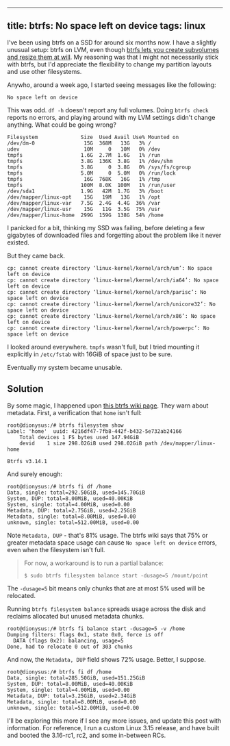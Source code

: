 ----
title: btrfs: No space left on device
tags: linux
----

I've been using btrfs on a SSD for around six months now. I have a slightly unusual setup: btrfs on LVM, even though [btrfs lets you create subvolumes and resize them at will](https://wiki.archlinux.org/index.php/Btrfs#Sub-volumes). My reasoning was that I might not necessarily stick with btrfs, but I'd appreciate the flexibility to change my partition layouts and use other filesystems.

Anywho, around a week ago, I started seeing messages like the following:

``` {.pre .sourceCode}
No space left on device
```

This was odd. `df -h` doesn't report any full volumes. Doing `btrfs check` reports no errors, and playing around with my LVM settings didn't change anything. What could be going wrong?

``` {.pre .sourceCode}
Filesystem              Size  Used Avail Use% Mounted on
/dev/dm-0                15G  368M   13G   3% /
udev                     10M     0   10M   0% /dev
tmpfs                   1.6G  2.7M  1.6G   1% /run
tmpfs                   3.8G  136K  3.8G   1% /dev/shm
tmpfs                   3.8G     0  3.8G   0% /sys/fs/cgroup
tmpfs                   5.0M     0  5.0M   0% /run/lock
tmpfs                    16G  768K   16G   1% /tmp
tmpfs                   100M  8.0K  100M   1% /run/user
/dev/sda1               1.9G   42M  1.7G   3% /boot
/dev/mapper/linux-opt    15G   19M   13G   1% /opt
/dev/mapper/linux-var   7.5G  2.4G  4.4G  36% /var
/dev/mapper/linux-usr    15G   11G  3.5G  75% /usr
/dev/mapper/linux-home  299G  159G  138G  54% /home
```

I panicked for a bit, thinking my SSD was failing, before deleting a few gigabytes of downloaded files and forgetting about the problem like it never existed.

But they came back.

``` {.pre .sourceCode}
cp: cannot create directory ‘linux-kernel/kernel/arch/um’: No space left on device
cp: cannot create directory ‘linux-kernel/kernel/arch/ia64’: No space left on device
cp: cannot create directory ‘linux-kernel/kernel/arch/parisc’: No space left on device
cp: cannot create directory ‘linux-kernel/kernel/arch/unicore32’: No space left on device
cp: cannot create directory ‘linux-kernel/kernel/arch/x86’: No space left on device
cp: cannot create directory ‘linux-kernel/kernel/arch/powerpc’: No space left on device
```

I looked around everywhere. `tmpfs` wasn't full, but I tried mounting it explicitly in `/etc/fstab` with 16GiB of space just to be sure.

Eventually my system became unusable.

## Solution

By some magic, I happened upon [this btrfs wiki page](https://btrfs.wiki.kernel.org/index.php/Problem_FAQ#I_get_.22No_space_left_on_device.22_errors.2C_but_df_says_I.27ve_got_lots_of_space). They warn about metadata. First, a verification that `home` isn't full:

``` {.pre .sourceCode}
root@dionysus:/# btrfs filesystem show
Label: 'home'  uuid: 4216df47-7fb8-442f-b432-5e732ab24166
	Total devices 1 FS bytes used 147.94GiB
	devid    1 size 298.02GiB used 298.02GiB path /dev/mapper/linux-home

Btrfs v3.14.1
```

And surely enough:

``` {.pre .sourceCode}
root@dionysus:/# btrfs fi df /home
Data, single: total=292.50GiB, used=145.70GiB
System, DUP: total=8.00MiB, used=40.00KiB
System, single: total=4.00MiB, used=0.00
Metadata, DUP: total=2.75GiB, used=2.25GiB
Metadata, single: total=8.00MiB, used=0.00
unknown, single: total=512.00MiB, used=0.00
```

Note `Metadata, DUP` - that's 81% usage. The btrfs wiki says that 75% or greater metadata space usage can cause `No space left on device` errors, even when the filesystem isn't full.

> For now, a workaround is to run a partial balance:
>
> ``` {.pre .sourceCode}
> $ sudo btrfs filesystem balance start -dusage=5 /mount/point
> ```

The `-dusage=5` bit means only chunks that are at most 5% used will be relocated.

Running `btrfs filesystem balance` spreads usage across the disk and reclaims allocated but unused metadata chunks.

``` {.pre .sourceCode}
root@dionysus:/# btrfs fi balance start -dusage=5 -v /home
Dumping filters: flags 0x1, state 0x0, force is off
  DATA (flags 0x2): balancing, usage=5
Done, had to relocate 0 out of 303 chunks
```

And now, the `Metadata, DUP` field shows 72% usage. Better, I suppose.

``` {.pre .sourceCode}
root@dionysus:/# btrfs fi df /home
Data, single: total=285.50GiB, used=151.25GiB
System, DUP: total=8.00MiB, used=40.00KiB
System, single: total=4.00MiB, used=0.00
Metadata, DUP: total=3.25GiB, used=2.34GiB
Metadata, single: total=8.00MiB, used=0.00
unknown, single: total=512.00MiB, used=0.00
```

I'll be exploring this more if I see any more issues, and update this post with information. For reference, I run a custom Linux 3.15 release, and have built and booted the 3.16-rc1, rc2, and some in-between RCs.
